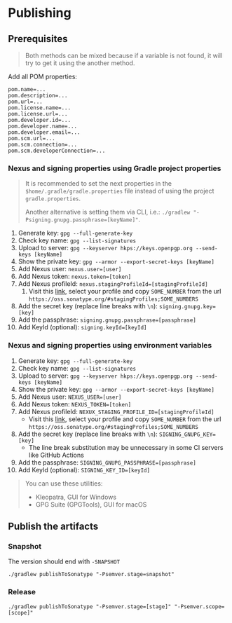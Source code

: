 # Publishing

## Prerequisites

> Both methods can be mixed because if a variable is not found, it will try to get it using the
> another method.

Add all POM properties:

```properties
pom.name=...
pom.description=...
pom.url=...
pom.license.name=...
pom.license.url=...
pom.developer.id=...
pom.developer.name=...
pom.developer.email=...
pom.scm.url=...
pom.scm.connection=...
pom.scm.developerConnection=...
```

### Nexus and signing properties using Gradle project properties

> It is recommended to set the next properties in the `$home/.gradle/gradle.properties` file instead
> of using the project `gradle.properties`.
>
> Another alternative is setting them via CLI, i.e.:
> `./gradlew "-Psigning.gnupg.passphrase=[keyName]"`.

1. Generate key: `gpg --full-generate-key`
2. Check key name: `gpg --list-signatures`
3. Upload to server: `gpg --keyserver hkps://keys.openpgp.org --send-keys [keyName]`
4. Show the private key: `gpg --armor --export-secret-keys [keyName]`
5. Add Nexus user: `nexus.user=[user]`
6. Add Nexus token: `nexus.token=[token]`
7. Add Nexus profileId: `nexus.stagingProfileId=[stagingProfileId]`
    1. Visit this [link](https://oss.sonatype.org/#stagingProfiles), select your profile and copy
       `SOME_NUMBER` from the url `https://oss.sonatype.org/#stagingProfiles;SOME_NUMBERS`
8. Add the secret key (replace line breaks with `\n`): `signing.gnupg.key=[key]`
9. Add the passphrase: `signing.gnupg.passphrase=[passphrase]`
10. Add KeyId (optional): `signing.keyId=[keyId]`

### Nexus and signing properties using environment variables

1. Generate key: `gpg --full-generate-key`
2. Check key name: `gpg --list-signatures`
3. Upload to server: `gpg --keyserver hkps://keys.openpgp.org --send-keys [keyName]`
4. Show the private key: `gpg --armor --export-secret-keys [keyName]`
5. Add Nexus user: `NEXUS_USER=[user]`
6. Add Nexus token: `NEXUS_TOKEN=[token]`
7. Add Nexus profileId: `NEXUX_STAGING_PROFILE_ID=[stagingProfileId]`
    - Visit this [link](https://oss.sonatype.org/#stagingProfiles), select your profile and copy
       `SOME_NUMBER` from the url `https://oss.sonatype.org/#stagingProfiles;SOME_NUMBERS`
8. Add the secret key (replace line breaks with `\n`): `SIGNING_GNUPG_KEY=[key]`
   - The line break substitution may be unnecessary in some CI servers like GitHub Actions
9. Add the passphrase: `SIGNING_GNUPG_PASSPHRASE=[passphrase]`
10. Add KeyId (optional): `SIGNING_KEY_ID=[keyId]`

> You can use these utilities:
> - Kleopatra, GUI for Windows
> - GPG Suite (GPGTools), GUI for macOS

## Publish the artifacts

### Snapshot

The version should end with `-SNAPSHOT`

```
./gradlew publishToSonatype "-Psemver.stage=snapshot"
```

### Release

```
./gradlew publishToSonatype "-Psemver.stage=[stage]" "-Psemver.scope=[scope]"
```
